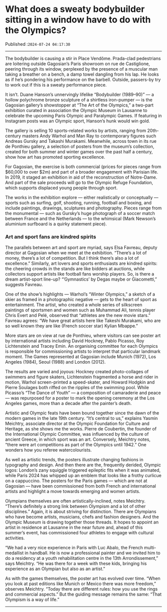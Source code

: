 # What does a sweaty bodybuilder sitting in a window have to do with the Olympics?

Published :`2024-07-24 04:17:30`

---

The bodybuilder is causing a stir in Place Vendôme. Prada-clad pedestrians are loitering outside Gagosian’s Paris showroom on rue de Castiglione, peering through its window, perplexed by the presence of a muscular man taking a breather on a bench, a damp towel dangling from his lap. He looks as if he’s pondering his performance on the barbell. Outside, passers-by try to work out if this is a sweaty performance piece.

It isn’t. Duane Hanson’s unnervingly lifelike “Bodybuilder (1989–90)” — a hollow polychrome bronze sculpture of a shirtless iron-pumper — is the Gagosian gallery’s showstopper at “The Art of the Olympics,” a two-part exhibition curated in association the Olympic Museum in Lausanne to celebrate the upcoming Paris Olympic and Paralympic Games. If featuring in Instagram posts was an Olympic sport, Hanson’s hunk would win gold.

The gallery is selling 10 sports-related works by artists, ranging from 20th-century masters Andy Warhol and Man Ray to contemporary figures such Andreas Gursky and Takashi Murakami. Meanwhile, across town in its rue de Ponthieu gallery, a selection of posters from the museum’s collection, created for both summer and winter games over the past half a century, show how art has promoted sporting excellence.

For Gagosian, the exercise is both commercial (prices for pieces range from $60,000 to over $2m) and part of a broader engagement with Parisian life. In 2019, it staged an exhibition in aid of the reconstruction of Notre-Dame. And part of the sale proceeds will go to the Olympic Refuge Foundation, which supports displaced young people through sport.

The works in the exhibition explore — either realistically or conceptually — sports such as surfing, golf, shooting, running, football and boxing, and include paintings, drawings, sculptures and photography. Pieces range from the monumental — such as Gursky’s huge photograph of a soccer match between France and the Netherlands — to the whimsical (Mark Newson’s aluminium surfboard is a quirky statement piece).

### Art and sport fans are kindred spirits

The parallels between art and sport are myriad, says Elsa Favreau, deputy director at Gagosian when we meet at the exhibition. “There’s a lot of money, there’s a lot of competition. But I think there’s also a lot of excellence.” Similarly, art lovers and sports enthusiasts are kindred spirits: the cheering crowds in the stands are like bidders at auctions, while collectors support artists like football fans worship players. So, is there a dream artist-sport line-up? “’Gymnastics’ by Degas maybe or Giacometti,” suggests Favreau.

One of the show’s highlights — Warhol’s “Winter Olympics,” a sketch of a skier as framed in a photographic negative — gets to the heart of sport as entertainment. The artist, who created a whole series of silkscreen paintings of sportsmen and women such as Muhammad Ali, tennis player Chris Evert and Pelé, observed that “athletes are the new movie stars.” Favreau agrees: “We have great artists here like Takeshi Murakami, who are so well known they are like (French soccer star) Kylian Mbappe.”

More stars are on view at rue de Ponthieu, where visitors can see poster art by international artists including David Hockney, Pablo Picasso, Roy Lichtenstein and Tracey Emin. An organising committee for each Olympics is responsible for commissioning artists to interpret that particular landmark moment. The Games represented at Gagosian include Munich (1972), Los Angeles (1984), Seoul (1988) and London (2012).

The results are varied and joyous: Hockney created photo-collages of swimmers and figure skaters, Lichtenstein fragmented a horse and rider in motion, Warhol screen-printed a speed-skater, and Howard Hodgkin and Pierre Soulages both riffed on the ripples of the swimming pool. While Picasso’s “The Dance of Youth” — a composition of camaraderie and peace — was repurposed for a poster to mark the opening ceremony at the Los Angeles games, more than a decade after the painter’s death.

Artistic and Olympic feats have been bound together since the dawn of the modern games in the late 19th century. “It’s central to us,” explains Yasmin Meichtry, associate director at the Olympic Foundation for Culture and Heritage, as she shows me the works. Pierre de Coubertin, the founder of the International Olympic Committee, was influenced by the culture of ancient Greece, in which sport was an art. Conversely, Meichtry notes, “there were art competitions as part of the Olympics until 1942.” One wonders how you referee watercolourists.

As well as artistic trends, the posters illustrate changing fashions in typography and design. And then there are the, frequently derided, Olympic logos: London’s zany squiggle triggered epileptic fits when it was animated, while Paris 2024 has whipped up an emblem that looks like a frothy curlicue on a cappuccino. The posters for the Paris games — which are not at Gagosian — have been commissioned from both French and international artists and highlight a move towards emerging and women artists.

Olympians themselves are often artistically-inclined, notes Meichtry. “There’s definitely a strong link between Olympism and a lot of other disciplines.” Again, it is about striving for distinction. There are Olympians who have become artists, musicians, chefs and fashion designers. And the Olympic Museum is drawing together those threads. It hopes to appoint an artist in residence at Lausanne in the near future and, ahead of this summer’s event, has commissioned four athletes to engage with cultural activities.

“We had a very nice experience in Paris with Luc Abalo, the French multi-medallist in handball. He is now a professional painter and we invited him to do a residency at a youth rehabilitation centre in the 13th Arrondissement,” says Meichtry. “He was there for a week with these kids, bringing his experience as an Olympian but also as an artist.”

As with the games themselves, the poster art has evolved over time. “When you look at past editions like Munich or Mexico there was more freedom,” observes Meichtry. “Today there are different rules: how you use the rings and commercial aspects.” But the guiding message remains the same: “That Olympism is a way of life.”

---

